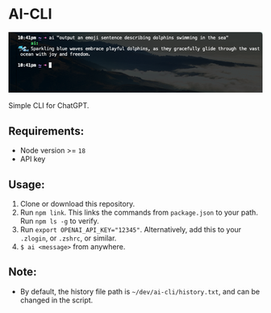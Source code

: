 # AI-CLI

![example](example.png)

Simple CLI for ChatGPT.

## Requirements:

- Node version >= `18`
- API key

## Usage:

1. Clone or download this repository.
2. Run `npm link`. This links the commands from `package.json` to your path. Run `npm ls -g` to verify.
3. Run `export OPENAI_API_KEY="12345"`. Alternatively, add this to your `.zlogin`, or `.zshrc`, or similar.
4. `$ ai <message>` from anywhere.

## Note:

- By default, the history file path is `~/dev/ai-cli/history.txt`, and can be changed in the script.
